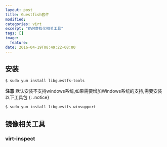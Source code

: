 ```yaml
---
layout: post
title: Guestfish套件
modified:
categories: virt
excerpt: "KVM虚拟化相关工具"
tags: []
image:
  feature:
date: 2016-04-19T08:49:22+08:00
---
```


## 安装

~~~ bash
$ sudo yum install libguestfs-tools
~~~

**注意** 默认安装不支持windows系统,如果需要增加Windows系统的支持,需要安装以下工具包
{: .notice}

~~~ bash
$ sudo yum install libguestfs-winsupport
~~~

## 镜像相关工具

###  virt-inspect
